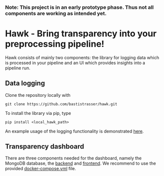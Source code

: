 ### **Note**: This project is in an early prototype phase. Thus not all components are working as intended yet.

# Hawk - Bring transparency into your preprocessing pipeline!
Hawk consists of mainly two components: the library for logging data which is processed in your pipeline and an UI which provides 
insights into a pipeline run.

## Data logging
Clone the repository locally with 
```
git clone https://github.com/bastistrasser/hawk.git
```

To install the library via pip, type
```
pip install <local_hawk_path>
```

An example usage of the logging functionality is demonstrated [here](./examples/data_logging.py). 

## Transparency dashboard
There are three components needed for the dashboard, namely the MongoDB database, the [backend](./server/api) and [frontend](./server/ui). We recommend to use the provided [docker-compose.yml](./docker-compose.yml) file.